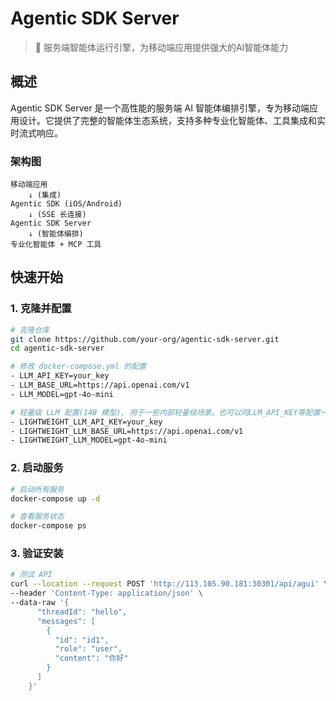 # Agentic SDK Server

> 🤖 服务端智能体运行引擎，为移动端应用提供强大的AI智能体能力

## 概述

Agentic SDK Server 是一个高性能的服务端 AI 智能体编排引擎，专为移动端应用设计。它提供了完整的智能体生态系统，支持多种专业化智能体、工具集成和实时流式响应。

### 架构图

```
移动端应用
    ↓ (集成)
Agentic SDK (iOS/Android)
    ↓ (SSE 长连接)
Agentic SDK Server
    ↓ (智能体编排)
专业化智能体 + MCP 工具
```

## 快速开始

### 1. 克隆并配置

```bash
# 克隆仓库
git clone https://github.com/your-org/agentic-sdk-server.git
cd agentic-sdk-server

# 修改 docker-compose.yml 的配置
- LLM_API_KEY=your_key
- LLM_BASE_URL=https://api.openai.com/v1
- LLM_MODEL=gpt-4o-mini

# 轻量级 LLM 配置(14B 模型), 用于一些内部轻量级场景。也可以同LLM_API_KEY等配置一样的
- LIGHTWEIGHT_LLM_API_KEY=your_key
- LIGHTWEIGHT_LLM_BASE_URL=https://api.openai.com/v1
- LIGHTWEIGHT_LLM_MODEL=gpt-4o-mini
```

### 2. 启动服务

```bash
# 启动所有服务
docker-compose up -d

# 查看服务状态
docker-compose ps
```

### 3. 验证安装

```bash
# 测试 API
curl --location --request POST 'http://113.105.90.181:30301/api/agui' \
--header 'Content-Type: application/json' \
--data-raw '{
      "threadId": "hello",
      "messages": [
        {
          "id": "id1", 
          "role": "user",
          "content": "你好"
        }
      ]
    }'
```